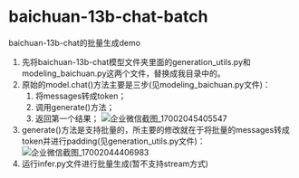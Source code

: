 # baichuan-13b-chat-batch
baichuan-13b-chat的批量生成demo

1. 先将baichuan-13b-chat模型文件夹里面的generation_utils.py和modeling_baichuan.py这两个文件，替换成我目录中的。
2. 原始的model.chat()方法主要是三步(见modeling_baichuan.py文件)：
   1) 将messages转成token；
   2) 调用generate()方法；
   3) 返回第一个结果；
   ![企业微信截图_17002045405547](https://github.com/MrInouye/baichuan-13b-chat-batch/assets/73767263/a83f40b0-db0d-4077-9257-f266071c574b)
3. generate()方法是支持批量的，所主要的修改就在于将批量的messages转成token并进行padding(见generation_utils.py文件)：
   ![企业微信截图_17002044406983](https://github.com/MrInouye/baichuan-13b-chat-batch/assets/73767263/bfe0e812-5f77-40a5-a95b-8f5dd2507369)
4. 运行infer.py文件进行批量生成(暂不支持stream方式)
